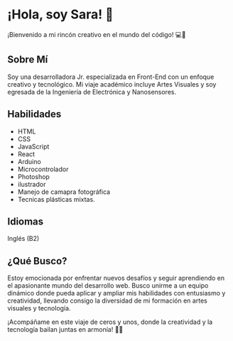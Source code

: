 # ¡Hola, soy Sara! 👋

¡Bienvenido a mi rincón creativo en el mundo del código! 💻🎨

## Sobre Mí

Soy una desarrolladora Jr. especializada en Front-End con un enfoque creativo y tecnológico. Mi viaje académico incluye Artes Visuales y soy egresada de la Ingeniería de Electrónica y Nanosensores.

## Habilidades

- HTML
- CSS
- JavaScript
- React
- Arduino
- Microcontrolador
- Photoshop
- ilustrador
- Manejo de camapra fotográfica
- Tecnicas plásticas mixtas.

## Idiomas

Inglés (B2)

## ¿Qué Busco?

Estoy emocionada por enfrentar nuevos desafíos y seguir aprendiendo en el apasionante mundo del desarrollo web. Busco unirme a un equipo dinámico donde pueda aplicar y ampliar mis habilidades con entusiasmo y creatividad, llevando consigo la diversidad de mi formación en artes visuales y tecnología.

¡Acompáñame en este viaje de ceros y unos, donde la creatividad y la tecnología bailan juntas en armonía! 💃🚀
